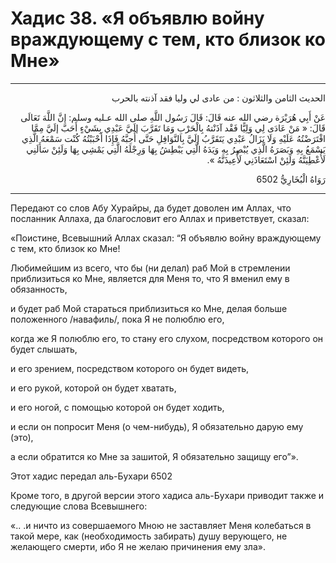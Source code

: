 <h1 class="hadith-header">Хадис 38. «Я объявлю войну враждующему с тем, кто близок ко Мне» </h1>

<hr>

<p class="arabic-text" dir="rtl">
الحديث الثامن والثلاثون :
من عادى لي وليا فقد آذنته بالحرب
</p>

<p class="arabic-text" dir="rtl">
عَنْ أَبِي هُرَيْرَة رضي الله عنه قَالَ: قَالَ رَسُول اللَّهِ صلى الله عـليه وسلم:
إنَّ اللَّهَ تَعَالَى قَالَ: « مَنْ عَادَى لِي وَلِيًّا فَقْد آذَنْتهُ بِالْحَرْبِ
وَمَا تَقَرَّبَ إلَيَّ عَبْدِي بِشَيْءٍ أَحَبَّ إلَيَّ مِمَّا افْتَرَضْتُهُ عَلَيْهِ
وَلَا يَزَالُ عَبْدِي يَتَقَرَّبُ إلَيَّ بِالنَّوَافِلِ حَتَّى أُحِبَّهُ
فَإِذَا أَحْبَبْتُهُ كُنْت سَمْعَهُ الَّذِي يَسْمَعُ بِهِ
وَبَصَرَهُ الَّذِي يُبْصِرُ بِهِ
وَيَدَهُ الَّتِي يَبْطِشُ بِهَا
وَرِجْلَهُ الَّتِي يَمْشِي بِهَا
وَلَئِنْ سَأَلَنِي لَأُعْطِيَنَّهُ
وَلَئِنْ اسْتَعَاذَنِي لَأُعِيذَنَّهُ ». 
</p>

<p class="arabic-subtext" dir="rtl">
رَوَاهُ الْبُخَارِيُّ 6502
</p>

<hr>

<p class="russian-text">
Передают со слов Абу Хурайры, да будет доволен им Аллах, что посланник Аллаха, да благословит его Аллах и приветствует, сказал: 
</p>

<p class="russian-text">
«Поистине, Всевышний Аллах сказал: “Я объявлю войну враждующему с тем, кто близок ко Мне! 
</p>

<p class="russian-text">
Любимейшим из всего, что бы (ни делал) раб Мой в стремлении приблизиться ко Мне, является для Меня то, что Я вменил ему в обязанность,
</p>

<p class="russian-text">
и будет раб Мой стараться приблизиться ко Мне, делая больше положенного /навафиль/, пока Я не полюблю его, 
</p>

<p class="russian-text">
когда же Я полюблю его, то стану его слухом, посредством которого он будет слышать, 
</p>

<p class="russian-text">
и его зрением, посредством которого он будет видеть,
</p>

<p class="russian-text">
и его рукой, которой он будет хватать,
</p>

<p class="russian-text">
и его ногой, с помощью которой он будет ходить,
</p>

<p class="russian-text">
 и если он попросит Меня (о чем-нибудь), Я обязательно дарую ему (это), 
</p>

<p class="russian-text">
а если обратится ко Мне за зашитой, Я обязательно защищу его”».
</p>

<p class="russian-subtext">
Этот хадис передал аль-Бухари 6502
</p>

<p class="russian-subtext">
Кроме того, в другой версии этого хадиса аль-Бухари приводит также и следующие слова Всевышнего: 
</p>

<p class="russian-subtext">
«.. .и ничто из совершаемого Мною не заставляет Меня колебаться в такой мере, как (необходимость забирать) душу верующего, не желающего смерти, ибо Я не желаю причинения ему зла».
</p>
